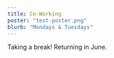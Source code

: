 ```yaml
---
title: Co-Working
poster: "test-poster.png"
blurb: "Mondays & Tuesdays"
---
```


Taking a break! Returning in June.